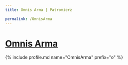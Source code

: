 ```yaml
---
title: Omnis Arma | Patromierz

permalink: /OmnisArma
---
```


# [Omnis Arma](https://patronite.pl/OmnisArma)

{% include profile.md name="OmnisArma" prefix="o" %}
